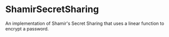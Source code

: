 # ShamirSecretSharing
An implementation of Shamir's Secret Sharing that uses a linear function to encrypt a password.
